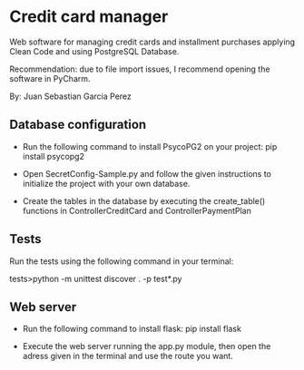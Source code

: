 # Credit card manager

Web software for managing credit cards and installment purchases applying Clean Code and using PostgreSQL Database.

Recommendation: due to file import issues, I recommend opening the software in PyCharm.

By: Juan Sebastian Garcia Perez

## Database configuration

- Run the following command to install PsycoPG2 on your project:
pip install psycopg2

- Open SecretConfig-Sample.py and follow the given instructions to initialize the project with your own database.

- Create the tables in the database by executing the create_table() functions in ControllerCreditCard and ControllerPaymentPlan

## Tests

Run the tests using the following command in your terminal:

tests>python -m unittest discover . -p test*.py

## Web server

- Run the following command to install flask:
    pip install flask

- Execute the web server running the app.py module, then open the adress given in the terminal and use the route you want.
